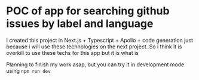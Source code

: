 # POC of app for searching github issues by label and language

I created this project in Next.js + Typescript + Apollo + code generation just because i will use these technologies on the next project. So i think it is overkill to use these techs for this app but it is what is

Planning to finish my work asap, but you can try it in development mode using `npm run dev`
